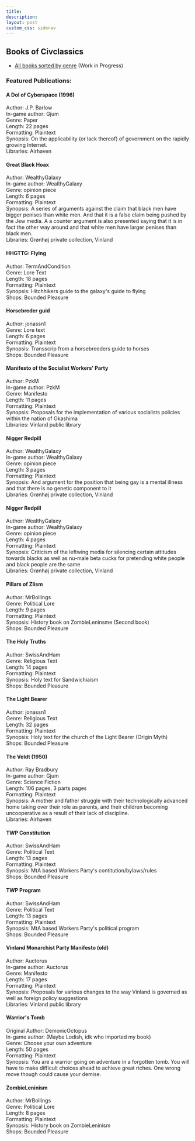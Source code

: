 ```yaml
---
title:
description:
layout: post
custom_css: sidenav
---
```


## Books of Civclassics

* [All books sorted by genre](/listpages/book_genres.md) (Work in Progress)

### Featured Publications:

#### A DoI of Cyberspace (1996)
Author: J.P. Barlow  
In-game author: Gjum  
Genre: Paper  
Length: 22 pages  
Formatting: Plaintext  
Synopsis: On the applicability (or lack thereof) of government on the rapidly growing Internet.  
Libraries: Airhaven  

#### Great Black Hoax
Author: WealthyGalaxy  
In-game author: WealthyGalaxy  
Genre: opinion piece  
Length: 6 pages  
Formatting: Plaintext  
Synopsis: A series of arguments against the claim that black men have bigger penises than white men. And that it is a false claim being pushed by the Jew media. A a counter argument is also presented saying that it is in fact the other way around and that white men have larger penises  than black men.  
Libraries: Grønhøj private collection, Vinland  

#### HHGTTG: Flying
Author: TermAndCondition  
Genre: Lore Text  
Length: 18 pages  
Formatting: Plaintext  
Synopsis: Hitchhikers guide to the galaxy's guide to flying  
Shops: Bounded Pleasure  

#### Horsebreder guid
Author: jonassn1  
Genre: Lore text  
Length: 6 pages  
Formatting: Plaintext  
Synopsis:  Transscrip from a horsebreeders guide to horses  
Shops: Bounded Pleasure  

#### Manifesto of the Socialist Workers' Party
Author: PzkM  
In-game author: PzkM  
Genre: Manifesto  
Length: 11 pages  
Formatting: Plaintext  
Synopsis: Proposals for the implementation of various socialists policies within the nation of Okashima  
Libraries: Vinland public library  

#### Nigger Redpill
Author: WealthyGalaxy  
In-game author: WealthyGalaxy  
Genre: opinion piece  
Length: 3 pages  
Formatting: Plaintext  
Synopsis: And argument for the position that being gay is a mental illness and that there is no genetic component to it  
Libraries: Grønhøj private collection, Vinland  

#### Nigger Redpill
Author: WealthyGalaxy  
In-game author: WealthyGalaxy  
Genre: opinion piece  
Length: 4 pages  
Formatting: Plaintext  
Synopsis: Criticism of the leftwing media for silencing certain attitudes towards blacks as well as nu-male beta cucks for pretending white people and black people are the same  
Libraries: Grønhøj private collection, Vinland  

#### Pillars of Zlism
Author: MrBollings  
Genre: Political Lore  
Length: 9 pages  
Formatting: Plaintext  
Synopsis: History book on ZombieLeninsme (Second book)  
Shops: Bounded Pleasure  

#### The Holy Truths
Author: SwissAndHam  
Genre: Religious Text  
Length: 14 pages  
Formatting: Plaintext  
Synopsis: Holy text for Sandwichiaism  
Shops: Bounded Pleasure  

#### The Light Bearer
Author: jonassn1  
Genre: Religious Text  
Length: 32 pages  
Formatting: Plaintext  
Synopsis: Holy text for the church of the Light Bearer (Origin Myth)  
Shops: Bounded Pleasure  

#### The Veldt (1950)  
Author: Ray Bradbury  
In-game author: Gjum  
Genre: Science Fiction  
Length: 106 pages, 3 parts pages  
Formatting: Plaintext  
Synopsis: A mother and father struggle with their technologically advanced home taking over their role as parents, and their children becoming uncooperative as a result of their lack of discipline.  
Libraries: Airhaven  

#### TWP Constitution
Author: SwissAndHam  
Genre: Political Text  
Length: 13 pages  
Formatting: Plaintext  
Synopsis: MtA based Workers Party's contitution/bylaws/rules  
Shops: Bounded Pleasure  

#### TWP Program
Author: SwissAndHam  
Genre: Political Text  
Length: 13 pages  
Formatting: Plaintext  
Synopsis: MtA based Workers Party's political program  
Shops: Bounded Pleasure  

#### Vinland Monarchist Party Manifesto (old)
Author: Auctorus  
In-game author: Auctorus  
Genre: Manifesto  
Length: 17 pages  
Formatting: Plaintext  
Synopsis: Proposals for various changes to the way Vinland is governed as well as foreign policy suggestions  
Libraries: Vinland public library  

#### Warrior's Tomb
Original Author: DemonicOctopus  
In-game author: (Maybe Lodish, idk who imported my book)  
Genre: Choose your own adventure  
Length: 50 pages  
Formatting: Plaintext  
Synopsis: You are a warrior going on adventure in a forgotten tomb. You will have to make difficult choices ahead to achieve great riches. One wrong move though could cause your demise.  

#### ZombieLeninism
Author: MrBollings  
Genre: Political Lore  
Length: 8 pages  
Formatting: Plaintext  
Synopsis: History book on ZombieLeninism  
Shops: Bounded Pleasure  
